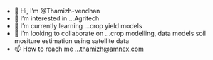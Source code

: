 - 👋 Hi, I’m @Thamizh-vendhan
- 👀 I’m interested in ...Agritech
- 🌱 I’m currently learning ...crop yield models
- 💞️ I’m looking to collaborate on ...crop modelling, data models soil mositure estimation using satellite data
- 📫 How to reach me ...thamizh@amnex.com

<!---
Thamizh-vendhan/Thamizh-vendhan is a ✨ special ✨ repository because its `README.md` (this file) appears on your GitHub profile.
You can click the Preview link to take a look at your changes.
--->
